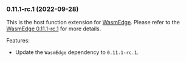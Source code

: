 ### 0.11.1-rc.1 (2022-09-28)

This is the host function extension for [WasmEdge](https://github.com/WasmEdge/WasmEdge).
Please refer to the [WasmEdge 0.11.1-rc.1](https://github.com/WasmEdge/WasmEdge/releases/tag/0.11.1-rc.1) for more details.

Features:

* Update the `WasmEdge` dependency to `0.11.1-rc.1`.
